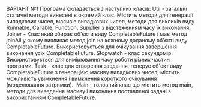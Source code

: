 ВАРІАНТ №1
Програма складається з наступних класів:
Util - загальні статичні методи винесені в окремий клас. Містить методи для генерації випадкових чисел, масивів випадкових чисел, методи для викликів виду Runnable, Callable, Function, Supplier з відстеженням часу їх виконання.
Joiner - Клас який збирає об'єкти виду CompletableFuture і має метод joinAll у якому викликає метод join на кожному доданому об'єкті виду CompletableFuture. Використовується для очікування завершення виконання усіх CompletableFuture.
Stopwatch - клас секундомір. Використовується для вимірювання часу роботи різних частин програми.
Task - клас для створення завдання, генерує об'єкт виду CompletableFuture з генерацією масиву випадкових чисел, містить можливість увімкнення і вимкнення короткого очікування (моделювання затримки). 
Main - головний клас що містить метод main, методи для виведення масиву і виконання поставленої задачі з використанням CompletableFuture.

